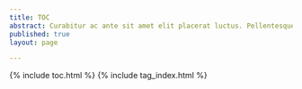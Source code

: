 ```yaml
---
title: TOC
abstract: Curabitur ac ante sit amet elit placerat luctus. Pellentesque quis tellus urna, in euismod mi. Pellentesque ultricies dictum massa, non faucibus ligula iaculis sed.
published: true
layout: page

---
```


{% include toc.html %}
{% include tag_index.html %}